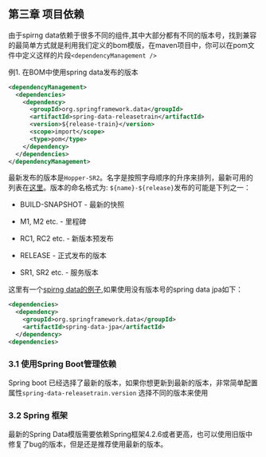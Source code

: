 ## 第三章 项目依赖

由于spirng data依赖于很多不同的组件,其中大部分都有不同的版本号，找到兼容的最简单方式就是利用我们定义的bom模版，在maven项目中，你可以在pom文件中定义这样的片段```<dependencyManagement />``` 

例1. 在BOM中使用spring data发布的版本
``` xml
<dependencyManagement>
  <dependencies>
    <dependency>
      <groupId>org.springframework.data</groupId>
      <artifactId>spring-data-releasetrain</artifactId>
      <version>${release-train}</version>
      <scope>import</scope>
      <type>pom</type>
    </dependency>
  </dependencies>
</dependencyManagement>
```

最新发布的版本是```Hopper-SR2```。名字是按照字母顺序的升序来排列，最新可用的列表在[这里](https://github.com/spring-projects/spring-data-commons/wiki/Release-planning)。版本的命名格式为: ```${name}-${release}```发布的可能是下列之一：

- BUILD-SNAPSHOT - 最新的快照
- M1, M2 etc. - 里程碑
- RC1, RC2 etc. - 新版本预发布
- RELEASE - 正式发布的版本
- SR1, SR2 etc. - 服务版本

这里有一个[spirng data的例子](https://github.com/spring-projects/spring-data-examples/tree/master/bom),如果使用没有版本号的spring data jpa如下：

``` xml
<dependencies>
  <dependency>
    <groupId>org.springframework.data</groupId>
    <artifactId>spring-data-jpa</artifactId>
  </dependency>
<dependencies>
```

### 3.1 使用Spring Boot管理依赖
Spring boot 已经选择了最新的版本，如果你想更新到最新的版本，非常简单配置属性```spring-data-releasetrain.version``` 选择不同的版本来使用

### 3.2 Spring 框架
最新的Spring Data模版需要依赖Spring框架4.2.6或者更高，也可以使用旧版中修复了bug的版本，但是还是推荐使用最新的版本。

